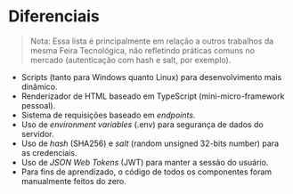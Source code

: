 # Diferenciais

> Nota: Essa lista é principalmente em relação a outros trabalhos da mesma Feira Tecnológica, não refletindo práticas comuns no mercado (autenticação com hash e salt, por exemplo).

- Scripts (tanto para Windows quanto Linux) para desenvolvimento mais dinâmico.
- Renderizador de HTML baseado em TypeScript (mini-micro-framework pessoal).
- Sistema de requisições baseado em *endpoints*.
- Uso de *environment variables* (.env) para segurança de dados do servidor.
- Uso de *hash* (SHA256) e *salt* (random unsigned 32-bits number) para as credenciais.
- Uso de *JSON Web Tokens* (JWT) para manter a sessão do usuário.
- Para fins de aprendizado, o código de todos os componentes foram manualmente feitos do zero.

